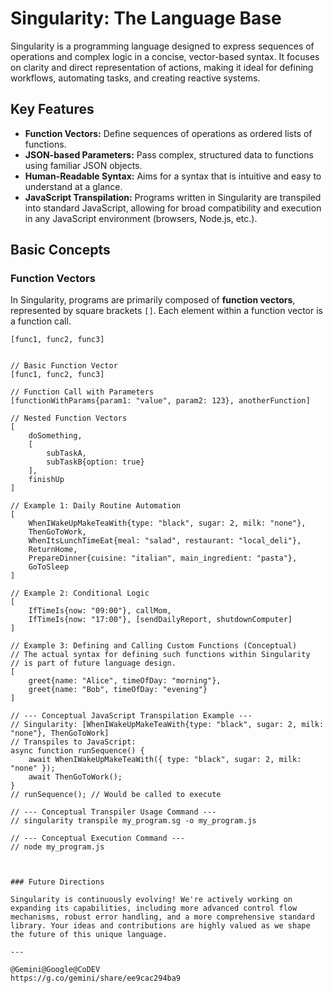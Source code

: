 # Singularity: The Language Base

Singularity is a programming language designed to express sequences of operations and complex logic in a concise, vector-based syntax. It focuses on clarity and direct representation of actions, making it ideal for defining workflows, automating tasks, and creating reactive systems.

## Key Features

* **Function Vectors:** Define sequences of operations as ordered lists of functions.
* **JSON-based Parameters:** Pass complex, structured data to functions using familiar JSON objects.
* **Human-Readable Syntax:** Aims for a syntax that is intuitive and easy to understand at a glance.
* **JavaScript Transpilation:** Programs written in Singularity are transpiled into standard JavaScript, allowing for broad compatibility and execution in any JavaScript environment (browsers, Node.js, etc.).

## Basic Concepts

### Function Vectors

In Singularity, programs are primarily composed of **function vectors**, represented by square brackets `[]`. Each element within a function vector is a function call.

```singularity
[func1, func2, func3]


// Basic Function Vector
[func1, func2, func3]

// Function Call with Parameters
[functionWithParams{param1: "value", param2: 123}, anotherFunction]

// Nested Function Vectors
[
    doSomething,
    [
        subTaskA,
        subTaskB{option: true}
    ],
    finishUp
]

// Example 1: Daily Routine Automation
[
    WhenIWakeUpMakeTeaWith{type: "black", sugar: 2, milk: "none"},
    ThenGoToWork,
    WhenItsLunchTimeEat{meal: "salad", restaurant: "local_deli"},
    ReturnHome,
    PrepareDinner{cuisine: "italian", main_ingredient: "pasta"},
    GoToSleep
]

// Example 2: Conditional Logic
[
    IfTimeIs{now: "09:00"}, callMom,
    IfTimeIs{now: "17:00"}, [sendDailyReport, shutdownComputer]
]

// Example 3: Defining and Calling Custom Functions (Conceptual)
// The actual syntax for defining such functions within Singularity
// is part of future language design.
[
    greet{name: "Alice", timeOfDay: "morning"},
    greet{name: "Bob", timeOfDay: "evening"}
]

// --- Conceptual JavaScript Transpilation Example ---
// Singularity: [WhenIWakeUpMakeTeaWith{type: "black", sugar: 2, milk: "none"}, ThenGoToWork]
// Transpiles to JavaScript:
async function runSequence() {
    await WhenIWakeUpMakeTeaWith({ type: "black", sugar: 2, milk: "none" });
    await ThenGoToWork();
}
// runSequence(); // Would be called to execute

// --- Conceptual Transpiler Usage Command ---
// singularity transpile my_program.sg -o my_program.js

// --- Conceptual Execution Command ---
// node my_program.js



### Future Directions

Singularity is continuously evolving! We're actively working on expanding its capabilities, including more advanced control flow mechanisms, robust error handling, and a more comprehensive standard library. Your ideas and contributions are highly valued as we shape the future of this unique language.

---

@Gemini@Google@CoDEV
https://g.co/gemini/share/ee9cac294ba9
